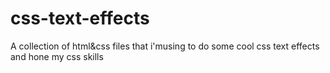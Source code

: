 # css-text-effects
A collection of html&amp;css files that i'musing to do some cool css text effects and hone my css skills
